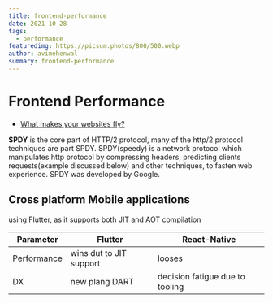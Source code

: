 ```yaml
---
title: frontend-performance
date: 2021-10-28
tags:
  - performance
featuredimg: https://picsum.photos/800/500.webp
author: avimehenwal
summary: frontend-performance
---
```


# Frontend Performance

- [What makes your websites fly?](https://dl.acm.org/doi/fullHtml/10.1145/1409360.1409374)

**SPDY** is the core part of HTTP/2 protocol, many of the http/2 protocol techniques are part SPDY. SPDY(speedy) is a network protocol which manipulates http protocol by compressing headers, predicting clients requests(example discussed below) and other techniques, to fasten web experience. SPDY was developed by Google.

## Cross platform Mobile applications

using Flutter, as it supports both JIT and AOT compilation

| Parameter   | Flutter                 | React-Native                    |
| ----------- | ----------------------- | ------------------------------- |
| Performance | wins dut to JIT support | looses                          |
| DX          | new plang DART          | decision fatigue due to tooling |

<Footer />
